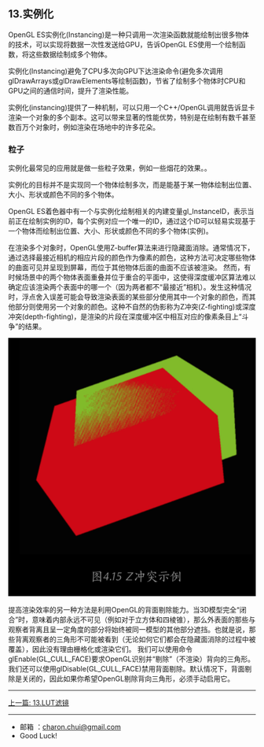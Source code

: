 ## 13.实例化


OpenGL ES实例化(Instancing)是一种只调用一次渲染函数就能绘制出很多物体的技术，可以实现将数据一次性发送给GPU，告诉OpenGL ES使用一个绘制函数，将这些数据绘制成多个物体。   


实例化(Instancing)避免了CPU多次向GPU下达渲染命令(避免多次调用glDrawArrays或glDrawElements等绘制函数)，节省了绘制多个物体时CPU和GPU之间的通信时间，提升了渲染性能。   





实例化(instancing)提供了一种机制，可以只用一个C++/OpenGL调用就告诉显卡渲染一个对象的多个副本。这可以带来显著的性能优势，特别是在绘制有数千甚至数百万个对象时，例如渲染在场地中的许多花朵。

### 粒子  

实例化最常见的应用就是做一些粒子效果，例如一些烟花的效果。。

实例化的目标并不是实现同一个物体绘制多次，而是能基于某一物体绘制出位置、大小、形状或颜色不同的多个物体。   

OpenGL ES着色器中有一个与实例化绘制相关的内建变量gl_InstanceID，表示当前正在绘制实例的ID，每个实例对应一个唯一的ID，通过这个ID可以轻易实现基于一个物体而绘制出位置、大小、形状或颜色不同的多个物体(实例)。     


在渲染多个对象时，OpenGL使用Z-buffer算法来进行隐藏面消除。通常情况下，通过选择最接近相机的相应片段的颜色作为像素的颜色，这种方法可决定哪些物体的曲面可见并呈现到屏幕，而位于其他物体后面的曲面不应该被渲染。
然而，有时候场景中的两个物体表面重叠并位于重合的平面中，这使得深度缓冲区算法难以确定应该渲染两个表面中的哪一个（因为两者都不“最接近”相机）。发生这种情况时，浮点舍入误差可能会导致渲染表面的某些部分使用其中一个对象的颜色，而其他部分则使用另一个对象的颜色。这种不自然的伪影称为Z冲突(Z-fighting)或深度冲突(depth-fighting)，是渲染的片段在深度缓冲区中相互对应的像素条目上“斗争”的结果。


![image](https://github.com/CharonChui/Pictures/blob/master/opengl_z_fighting.png?raw=true)



提高渲染效率的另一种方法是利用OpenGL的背面剔除能力。当3D模型完全“闭合”时，意味着内部永远不可见（例如对于立方体和四棱锥），那么外表面的那些与观察者背离且呈一定角度的部分将始终被同一模型的其他部分遮挡。也就是说，那些背离观察者的三角形不可能被看到（无论如何它们都会在隐藏面消除的过程中被覆盖），因此没有理由栅格化或渲染它们。
我们可以使用命令glEnable(GL_CULL_FACE)要求OpenGL识别并“剔除”（不渲染）背向的三角形。我们还可以使用glDisable(GL_CULL_FACE)禁用背面剔除。默认情况下，背面剔除是关闭的，因此如果你希望OpenGL剔除背向三角形，必须手动启用它。




--- 
[上一篇: 13.LUT滤镜](https://github.com/CharonChui/AndroidNote/blob/master/VideoDevelopment/OpenGL/13.LUT%E6%BB%A4%E9%95%9C.md)

---

- 邮箱 ：charon.chui@gmail.com  
- Good Luck! 































